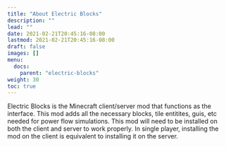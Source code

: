 ```yaml
---
title: "About Electric Blocks"
description: ""
lead: ""
date: 2021-02-21T20:45:16-08:00
lastmod: 2021-02-21T20:45:16-08:00
draft: false
images: []
menu: 
  docs:
    parent: "electric-blocks"
weight: 30
toc: true
---
```

Electric Blocks is the Minecraft client/server mod that functions as the interface. This mod adds all the necessary blocks, tile entitites, guis, etc needed for power flow simulations. This mod will need to be installed on both the client and server to work properly. In single player, installing the mod on the client is equivalent to installing it on the server.